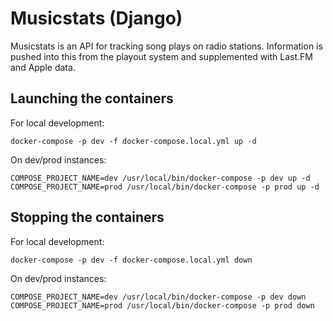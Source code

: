 # Musicstats (Django)

Musicstats is an API for tracking song plays on radio stations. Information is pushed into this from the playout system and supplemented with Last.FM and Apple data.

## Launching the containers

For local development:

    docker-compose -p dev -f docker-compose.local.yml up -d

On dev/prod instances:

    COMPOSE_PROJECT_NAME=dev /usr/local/bin/docker-compose -p dev up -d
    COMPOSE_PROJECT_NAME=prod /usr/local/bin/docker-compose -p prod up -d

## Stopping the containers

For local development:

    docker-compose -p dev -f docker-compose.local.yml down

On dev/prod instances:

    COMPOSE_PROJECT_NAME=dev /usr/local/bin/docker-compose -p dev down
    COMPOSE_PROJECT_NAME=prod /usr/local/bin/docker-compose -p prod down